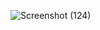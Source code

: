 ![Screenshot (124)](https://github.com/akashD7892/Flipkart_frontened/assets/116936246/6561f4e8-b789-4bb8-af0c-f3bd8fef2576)
